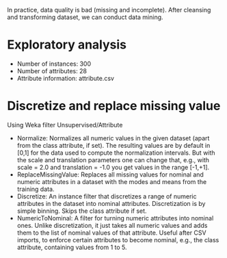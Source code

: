 In practice, data quality is bad (missing and incomplete). After cleansing and transforming dataset, we can conduct data mining.

# Exploratory analysis
* Number of instances: 300
* Number of attributes: 28
* Attribute information: attribute.csv

# Discretize and replace missing value
Using Weka filter Unsupervised/Attribute
* Normalize: Normalizes all numeric values in the given dataset (apart from the class attribute, if set). The resulting values are by default in [0,1] for the data used to compute the normalization intervals. But with the scale and translation parameters one can change that, e.g., with scale = 2.0 and translation = -1.0 you get values in the range [-1,+1].
* ReplaceMissingValue: Replaces all missing values for nominal and numeric attributes in a dataset with the modes and means from the training data.
* Discretize: An instance filter that discretizes a range of numeric attributes in the dataset into nominal attributes. Discretization is by simple binning. Skips the class attribute if set.
* NumericToNominal: A filter for turning numeric attributes into nominal ones. Unlike discretization, it just takes all numeric values and adds them to the list of nominal values of that attribute. Useful after CSV imports, to enforce certain attributes to become nominal, e.g., the class attribute, containing values from 1 to 5.
